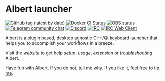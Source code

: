 # Albert launcher

[![GitHub tag (latest by date)](https://img.shields.io/github/v/tag/albertlauncher/albert)](https://github.com/albertlauncher/albert/tags)
[![Docker CI Status](https://github.com/albertlauncher/albert/actions/workflows/ci.yml/badge.svg?event=push)](https://github.com/albertlauncher/albert/actions/workflows/ci.yml) 
[![OBS status](https://build.opensuse.org/projects/home:manuelschneid3r/packages/albert-master/badge.svg?type=percent)](https://build.opensuse.org/package/show/home:manuelschneid3r/albert)
[![Telegram community chat](https://img.shields.io/badge/chat-telegram-0088cc.svg?style=flat)](https://telegram.me/albert_launcher_community)
[![Discord](https://img.shields.io/badge/chat-discord-7289da.svg?style=flat)](https://discord.gg/t8G2EkvRZh)
[![IRC](https://img.shields.io/badge/chat-IRC-brightgreen.svg)](irc://irc.libera.chat/albertlauncher)
[![IRC Web Client](https://img.shields.io/badge/chat-IRC_Web_Client-brightgreen.svg)](https://web.libera.chat/#albertlauncher)

Albert is a plugin based, desktop agnostic C++/Qt keyboard launcher that helps you to accomplish your workflows in a breeze.

Visit the [*website*](https://albertlauncher.github.io/) to get help [*setup*](https://albertlauncher.github.io/setup/), [*usage*](https://albertlauncher.github.io/usage/), [*extension*](https://albertlauncher.github.io/extension/) or [*troubleshooting*](https://albertlauncher.github.io/help/) Albert.

Have fun with Albert. If you do not, [tell me why](https://telegram.me/albert_launcher_community). If you like it, feel free to [tip me](https://albertlauncher.github.io/donation/).
